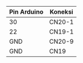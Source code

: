 | Pin Arduino | Koneksi  |
|-------------|----------|
| 30          | CN20-1   |
| 22          | CN19-1   |
| GND         | CN20-9   |
| GND         | CN19     |
